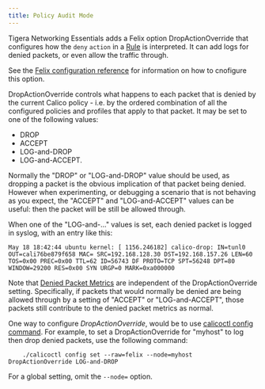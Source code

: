 ```yaml
---
title: Policy Audit Mode
---
```


Tigera Networking Essentials adds a Felix option DropActionOverride that configures how the
`deny` `action` in a [Rule]({{site.baseurl}}/{{page.version}}/reference/calicoctl/resources/policy#Rule) is interpreted.
It can add logs for denied packets, or even allow the traffic through.

See the
[Felix configuration reference]({{site.baseurl}}/{{page.version}}/reference/felix/configuration#essentials-specific-configuration) for
information on how to cnofigure this option.

DropActionOverride controls what happens to each packet that is denied by
the current Calico policy - i.e. by the ordered combination of all the
configured policies and profiles that apply to that packet.  It may be
set to one of the following values:

- DROP
- ACCEPT
- LOG-and-DROP
- LOG-and-ACCEPT.

Normally the "DROP" or "LOG-and-DROP" value should be used, as dropping a
packet is the obvious implication of that packet being denied.  However when
experimenting, or debugging a scenario that is not behaving as you expect, the
"ACCEPT" and "LOG-and-ACCEPT" values can be useful: then the packet will be
still be allowed through.

When one of the "LOG-and-..." values is set, each denied packet is logged in
syslog, with an entry like this:

```
May 18 18:42:44 ubuntu kernel: [ 1156.246182] calico-drop: IN=tunl0 OUT=cali76be879f658 MAC= SRC=192.168.128.30 DST=192.168.157.26 LEN=60 TOS=0x00 PREC=0x00 TTL=62 ID=56743 DF PROTO=TCP SPT=56248 DPT=80 WINDOW=29200 RES=0x00 SYN URGP=0 MARK=0xa000000
```

Note that [Denied Packet Metrics]({{site.baseurl}}/{{page.version}}/reference/essentials/policy-violations) are independent of the DropActionOverride
setting.  Specifically, if packets that would normally be denied are being
allowed through by a setting of "ACCEPT" or "LOG-and-ACCEPT", those packets
still contribute to the denied packet metrics as normal.

One way to configure _DropActionOverride_, would be to use
[calicoctl config command](../calicoctl/commands/config). For example,
to set a DropActionOverride for "myhost" to log then drop denied packets, use the
following command:

```
    ./calicoctl config set --raw=felix --node=myhost DropActionOverride LOG-and-DROP
```

For a global setting, omit the `--node=` option.
